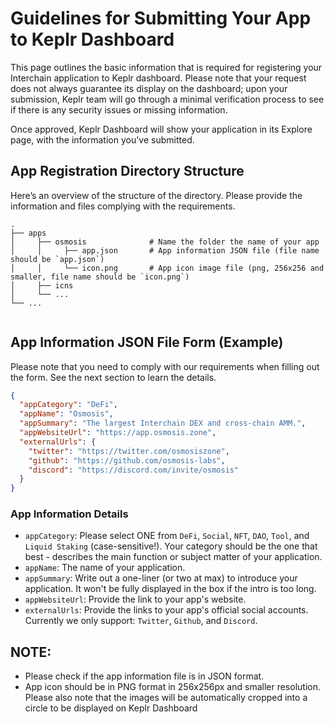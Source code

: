 # Guidelines for Submitting Your App to Keplr Dashboard

This page outlines the basic information that is required for registering your Interchain application to Keplr dashboard. Please note that your request does not always guarantee its display on the dashboard; upon your submission, Keplr team will go through a minimal verification process to see if there is any security issues or missing information.

Once approved, Keplr Dashboard will show your application in its Explore page, with the information you've submitted.

## App Registration Directory Structure
Here’s an overview of the structure of the directory. Please provide the information and files complying with the requirements.
```
.
├── apps                       
│     ├── osmosis              # Name the folder the name of your app
│     │     ├── app.json       # App information JSON file (file name should be `app.json`)
│     │     └── icon.png       # App icon image file (png, 256x256 and smaller, file name should be `icon.png`)
│     ├── icns
│     └── ...
└── ...
      
```

## App Information JSON File Form (Example)
Please note that you need to comply with our requirements when filling out the form. See the next section to learn the details.
```json
{
  "appCategory": "DeFi",
  "appName": "Osmosis", 
  "appSummary": "The largest Interchain DEX and cross-chain AMM.",
  "appWebsiteUrl": "https://app.osmosis.zone",
  "externalUrls": {
    "twitter": "https://twitter.com/osmosiszone",
    "github": "https://github.com/osmosis-labs",
    "discord": "https://discord.com/invite/osmosis"
  }
}
```

### App Information Details
- `appCategory`: Please select ONE from `DeFi`, `Social`, `NFT`, `DAO`, `Tool`, and `Liquid Staking` (case-sensitive!). Your category should be the one that best - describes the main function or subject matter of your application. 
- `appName`: The name of your application.
- `appSummary`: Write out a one-liner (or two at max) to introduce your application. It won't be fully displayed in the box if the intro is too long.
- `appWebsiteUrl`:  Provide the link to your app's website.
- `externalUrls`: Provide the links to your app's official social accounts. Currently we only support: `Twitter`, `Github`, and `Discord`.

## NOTE:
- Please check if the app information file is in JSON format.
- App icon should be in PNG format in 256x256px and smaller resolution. Please also note that the images will be automatically cropped into a circle to be displayed on Keplr Dashboard
